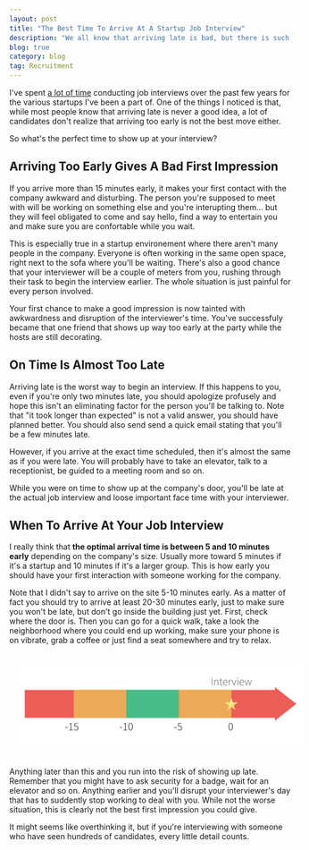 ```yaml
---
layout: post
title: "The Best Time To Arrive At A Startup Job Interview"
description: "We all know that arriving late is bad, but there is such a thing as too early, especially in smaller companies like startups. Also did I mention that arriving right on time is pretty much like arriving late?"
blog: true
category: blog
tag: Recruitment
---
```


I've spent [a lot of time][1] conducting job interviews over the past few years for the various startups I've been a part of. One of the things I noticed is that, while most people know that arriving late is never a good idea, a lot of candidates don't realize that arriving too early is not the best move either.

So what's the perfect time to show up at your interview?

## Arriving Too Early Gives A Bad First Impression

If you arrive more than 15 minutes early, it makes your first contact with the company awkward and disturbing. The person you're supposed to meet with will be working on something else and you're interupting them... but they will feel obligated to come and say hello, find a way to entertain you and make sure you are confortable while you wait.

This is especially true in a startup environement where there aren't many people in the company. Everyone is often working in the same open space, right next to the sofa where you'll be waiting. There's also a good chance that your interviewer will be a couple of meters from you, rushing through their task to begin the interview earlier. The whole situation is just painful for every person involved.

Your first chance to make a good impression is now tainted with awkwardness and disruption of the interviewer's time. You've successfuly became that one friend that shows up way too early at the party while the hosts are still decorating.

## On Time Is Almost Too Late

Arriving late is the worst way to begin an interview. If this happens to you, even if you're only two minutes late, you should apologize profusely and hope this isn't an eliminating factor for the person you'll be talking to. Note that "it took longer than expected" is not a valid answer, you should have planned better. You should also send send a quick email stating that you'll be a few minutes late.

However, if you arrive at the exact time scheduled, then it's almost the same as if you were late. You will probably have to take an elevator, talk to a receptionist, be guided to a meeting room and so on. 

While you were on time to show up at the company's door, you'll be late at the actual job interview and loose important face time with your interviewer.

## When To Arrive At Your Job Interview

I really think that **the optimal arrival time is between 5 and 10 minutes early** depending on the company's size. Usually more toward 5 minutes if it's a startup and 10 minutes if it's a larger group. This is how early you should have your first interaction with someone working for the company.

Note that I didn't say to arrive on the site 5-10 minutes early. As a matter of fact you should try to arrive at least 20-30 minutes early, just to make sure you won't be late, but don't go inside the building just yet. First, check where the door is. Then you can go for a quick walk, take a look the neighborhood where you could end up working, make sure your phone is on vibrate, grab a coffee or just find a seat somewhere and try to relax.

<div class="image-wrapper" style="text-align: center"><img src="/assets/blog/interview_timeline.jpg" alt="When to show up at a job interview" style="padding: 20px; width: 600px;"/></div>


Anything later than this and you run into the risk of showing up late. Remember that you might have to ask security for a badge, wait for an elevator and so on.  Anything earlier and you'll disrupt your interviewer's day that has to suddently stop working to deal with you. While not the worse situation, this is clearly not the best first impression you could give.

It might seems like overthinking it, but if you're interviewing with someone who have seen hundreds of candidates, every little detail counts.

[1]:	/blog/2016/08/02/developer-resume/